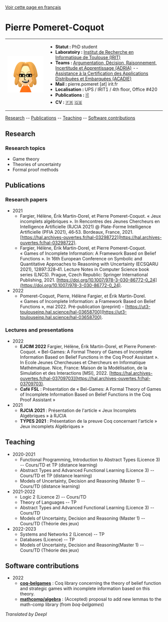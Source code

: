 [Voir cette page en français](/)

# Pierre Pomeret-Coquot

<table>
<tr>
<td>
<img src="data/profile.png" />
</td>
<td>
<ul>
<li><strong>Statut :</strong> PhD student</li>
<li><strong>Laboratoiry :</strong> <a href="https://www.irit.fr/?lang=fr">Institut de Recherche en Informatique de Toulouse (IRIT)</a></li>
<li><strong>Teams :</strong> <a href="https://www.irit.fr/departement/intelligence-artificielle/adria/">Argumentation, Décision, Raisonnement, Incertitude et Apprentissage (ADRIA)</a> -- <a href="https://www.irit.fr/departement/fiabilite-des-systemes-et-des-logiciels/equipe-acadie/">Assistance à la Certification des Applications Distribuées et Embarquées (ACADIE)</a></li>
<li><strong>Mail :</strong> pierre.pomeret [at] irit.fr</li>
<li><strong>Localisation :</strong> UPS / IRIT1 / 4th floor, Office #420</li>
<li><strong>Publications :</strong> <a href="#publications">🗎</a></li>
<li><strong>CV :</strong> <a href="/CV_fr.html">🇫🇷</a> <a href="/CV_en.html">🇬🇧</a></li>
</ul>
</td>
</tr>
</table>

[Research](#recherche) -- [Publications](#publications) -- [Teaching](#enseignement) -- [Software contributions](#contributions-logicielles)



## Research

### Research topics

- Game theory
- Theories of uncertainty
- Formal proof methods

## Publications

### Research papers

- 2021
  - Fargier, Hélène, Érik Martin-Dorel, et Pierre Pomeret-Coquot. « Jeux incomplets algébriques ». In Rencontres des Jeunes Chercheurs en Intelligence Artificielle (RJCIA 2021) @ Plate-Forme Intelligence Artificielle (PFIA 2021), 46‑53. Bordeaux, France, 2021. [https://hal.archives-ouvertes.fr/hal-03298722](https://hal.archives-ouvertes.fr/hal-03298722).
  - Fargier, Hélène, Érik Martin-Dorel, et Pierre Pomeret-Coquot. « Games of Incomplete Information: A Framework Based on Belief Functions ». In 16th European Conference on Symbolic and Quantitative Approaches to Reasoning with Uncertainty (ECSQARU 2021), 12897:328‑41. Lecture Notes in Computer Science book series (LNCS). Prague, Czech Republic: Springer International Publishing, 2021. [https://doi.org/10.1007/978-3-030-86772-0_24](https://doi.org/10.1007/978-3-030-86772-0_24).
- 2022
  - Pomeret-Coquot, Pierre, Hélène Fargier, et Érik Martin-Dorel. « Games of Incomplete Information: a Framework Based on Belief Functions », mai 2022. Pré-publication (preprint) -  [https://ut3-toulouseinp.hal.science/hal-03658700](https://ut3-toulouseinp.hal.science/hal-03658700).


### Lectures and presentations

- 2022 
  - **EJCIM 2022** Fargier, Hélène, Érik Martin-Dorel, et Pierre Pomeret-Coquot. « Bel-Games: A Formal Theory of Games of Incomplete Information Based on Belief Functions in the Coq Proof Assistant ». In Ecole Jeunes Chercheuses et Chercheurs en Informatique Mathématique. Nice, France: Maison de la Modélisation, de la Simulation et des Interactions [MSI], 2022. [https://hal.archives-ouvertes.fr/hal-03709703](https://hal.archives-ouvertes.fr/hal-03709703).
  - **Café FSL** : Présentation de « Bel-Games: A Formal Theory of Games of Incomplete Information 
Based on Belief Functions in the Coq Proof Assistant »
- 2021
  - **RJCIA 2021** : Présentation de l'article « Jeux Incomplets Algébriques » à RJCIA
  - **TYPES 2021** : Présentation de la preuve Coq concernant l'article » Jeux incomplets Algébriques » 

## Teaching

- 2020-2021
  - Functional Programming, Introduction to Abstract Types (Licence 3) -- Cours/TD et TP (distance learning)
  - Abstract Types and Advanced Functional Learning (Licence 3) -- Cours/TD et TP (distance learning)
  - Models of Uncertainty, Decision and Reasoning (Master 1) -- Cours/TD (distance learning)
- 2021-2022
  - Logic 2 (Licence 2) -- Cours/TD
  - Theory of Languages -- TP
  - Abstract Types and Advanced Functional Learning (Licence 3) -- Cours/TD
  - Models of Uncertainty, Decision and Reasoning (Master 1) -- Cours/TD (Théorie des jeux)
- 2022-2023
  - Systems and Networks 2 (Licence) -- TP
  - Databases (Licence) -- TP
  - Models of Uncertainty, Decision and Reasoning(Master 1) -- Cours/TD (Théorie des jeux)

## Software contributions

- 2022
  - **[coq-belgames](https://github.com/pPomCo/belgames#readme)** : Coq library concerning the theory of belief function and strategic games with incomplete information based on this theory.
  - **[mathcomp/algebra](https://github.com/math-comp/math-comp/pull/929)** : (Accepted) proposal to add new lemmas to the math-comp library (from *boq-belgames*)

*Translated by Deepl*

<!--
**pPomCo/pPomCo** is a ✨ _special_ ✨ repository because its `README.md` (this file) appears on your GitHub profile.

Here are some ideas to get you started:

- 🔭 I’m currently working on ...
- 🌱 I’m currently learning ...
- 👯 I’m looking to collaborate on ...
- 🤔 I’m looking for help with ...
- 💬 Ask me about ...
- 📫 How to reach me: ...
- 😄 Pronouns: ...
- ⚡ Fun fact: ...
-->

